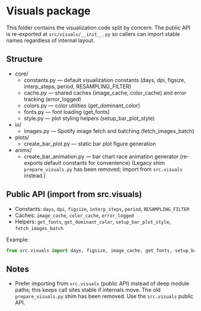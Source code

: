 # Visuals package

This folder contains the visualization code split by concern. The public API is re-exported at `src/visuals/__init__.py` so callers can import stable names regardless of internal layout.

## Structure

- core/
  - constants.py — default visualization constants (days, dpi, figsize, interp_steps, period, RESAMPLING_FILTER)
  - cache.py — shared caches (image_cache, color_cache) and error tracking (error_logged)
  - colors.py — color utilities (get_dominant_color)
  - fonts.py — font loading (get_fonts)
  - style.py — plot styling helpers (setup_bar_plot_style)
- io/
  - images.py — Spotify image fetch and batching (fetch_images_batch)
- plots/
  - create_bar_plot.py — static bar plot figure generation
- anims/
  - create_bar_animation.py — bar chart race animation generator (re-exports default constants for convenience)
  (Legacy shim `prepare_visuals.py` has been removed; import from `src.visuals` instead.)

## Public API (import from src.visuals)

- Constants: `days`, `dpi`, `figsize`, `interp_steps`, `period`, `RESAMPLING_FILTER`
- Caches: `image_cache`, `color_cache`, `error_logged`
- Helpers: `get_fonts`, `get_dominant_color`, `setup_bar_plot_style`, `fetch_images_batch`

Example:

```python
from src.visuals import days, figsize, image_cache, get_fonts, setup_bar_plot_style
```

## Notes

- Prefer importing from `src.visuals` (public API) instead of deep module paths; this keeps call sites stable if internals move.
  The old `prepare_visuals.py` shim has been removed. Use the `src.visuals` public API.
